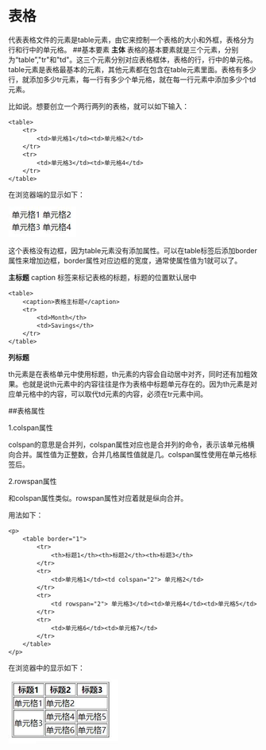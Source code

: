 表格
===================
代表表格文件的元素是table元素，由它来控制一个表格的大小和外框，表格分为行和行中的单元格。
##基本要素
**主体**
表格的基本要素就是三个元素，分别为“table”,"tr"和"td"。这三个元素分别对应表格框体，表格的行，行中的单元格。table元素是表格最基本的元素，其他元素都在包含在table元素里面。表格有多少行，就添加多少tr元素，每一行有多少个单元格，就在每一行元素中添加多少个td元素。

比如说。想要创立一个两行两列的表格，就可以如下输入：
      
    <table>
		<tr>
			<td>单元格1</td><td>单元格2</td>
		</tr>
		<tr>
			<td>单元格3</td><td>单元格4</td>
		</tr>
	</table>
在浏览器端的显示如下：

![](./相关文件/html9.1.jpg)

这个表格没有边框，因为table元素没有添加属性。可以在table标签后添加border属性来增加边框，border属性对应边框的宽度，通常使属性值为1就可以了。

**主标题**
caption 标签来标记表格的标题，标题的位置默认居中

    <table>
        <caption>表格主标题</caption>
        <tr>
            <td>Month</th>
            <td>Savings</th>
        </tr>
    </table>

**列标题**

th元素是在表格单元中使用标题，th元素的内容会自动居中对齐，同时还有加粗效果。也就是说th元素中的内容往往是作为表格中标题单元存在的。因为th元素是对应单元格中的内容，可以取代td元素的内容，必须在tr元素中间。

##表格属性

 
1.colspan属性

colspan的意思是合并列，colspan属性对应也是合并列的命令，表示该单元格横向合并。属性值为正整数，合并几格属性值就是几。colspan属性使用在单元格标签后。

2.rowspan属性

和colspan属性类似。rowspan属性对应着就是纵向合并。

用法如下：

    <p>
		<table border="1">
		    <tr>
			    <th>标题1</th><th>标题2</th><th>标题3</th>
			</tr>    
			<tr>
				<td>单元格1</td><td colspan="2"> 单元格2</td>
			</tr> 
			<tr>
				<td rowspan="2"> 单元格3</td><td>单元格4</td><td>单元格5</td>
			</tr>   
			<tr>
			    <td>单元格6</td><td>单元格7</td>	
		    </tr>
	    </table>
	</p>
在浏览器中的显示如下：

![](./相关文件/html9.2.jpg)